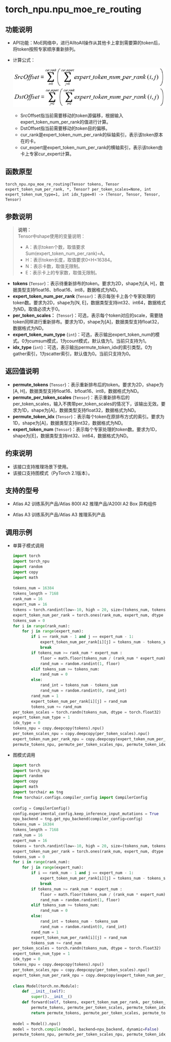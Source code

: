 # torch\_npu.npu\_moe\_re\_routing

## 功能说明

-   API功能：MoE网络中，进行AlltoAll操作从其他卡上拿到需要算的token后，将token按照专家顺序重新排列。
-   计算公式：

    ![](./figures/zh-cn_formulaimage_0000002277237821.png)

    -   SrcOffset指当前需要移动的token源偏移，根据输入expert\_token\_num\_per\_rank的值进行计算。
    -   DstOffset指当前需要移动的token目的偏移。
    -   cur\_rank是expert\_token\_num\_per\_rank的纵轴索引，表示该token原本在的卡。
    -   cur\_expert是expert\_token\_num\_per\_rank的横轴索引，表示该token由卡上专家cur\_expert计算。

## 函数原型

```
torch_npu.npu_moe_re_routing(Tensor tokens, Tensor expert_token_num_per_rank, *, Tensor? per_token_scales=None, int expert_token_num_type=1, int idx_type=0) -> (Tensor, Tensor, Tensor, Tensor)
```

## 参数说明

>**说明：**<br>
>Tensor中shape使用的变量说明：
>-   A：表示token个数，取值要求Sum\(expert\_token\_num\_per\_rank\)=A。
>-   H：表示token长度，取值要求0<H<16384。
>-   N：表示卡数，取值无限制。
>-   E：表示卡上的专家数，取值无限制。

-   **tokens** (`Tensor`)：表示待重新排布的token。要求为2D，shape为\[A, H\]，数据类型支持float16、bfloat16、int8，数据格式为ND。
-   **expert\_token\_num\_per\_rank** (`Tensor`)：表示每张卡上各个专家处理的token数。要求为2D，shape为\[N, E\]，数据类型支持int32、int64，数据格式为ND。取值必须大于0。
-   **per\_token\_scales：** (`Tensor`)：可选，表示每个token对应的scale，需要随token同样进行重新排布。要求为1D，shape为\[A\]，数据类型支持float32，数据格式为ND。
-   **expert\_token\_num\_type** (`int`)：可选，表示输出expert\_token\_num的模式。0为cumsum模式，1为count模式，默认值为1。当前只支持为1。
-   **idx\_type** (`int`)：可选，表示输出permute\_token\_idx的索引类型。0为gather索引，1为scatter索引，默认值为0。当前只支持为0。

## 返回值说明

-   **permute\_tokens** (`Tensor`)：表示重新排布后的token。要求为2D，shape为\[A, H\]，数据类型支持float16、bfloat16、int8，数据格式为ND。
-   **permute\_per\_token\_scales** (`Tensor`)：表示重新排布后的per\_token\_scales，输入不携带per\_token\_scales的情况下，该输出无效。要求为1D，shape为\[A\]，数据类型支持float32，数据格式为ND。
-   **permute\_token\_idx** (`Tensor`)：表示每个token在原排布方式的索引。要求为1D，shape为\[A\]，数据类型支持int32，数据格式为ND。
-   **expert\_token\_num** (`Tensor`)：表示每个专家处理的token数。要求为1D，shape为\[E\]，数据类型支持int32、int64，数据格式为ND。

## 约束说明

-   该接口支持推理场景下使用。
-   该接口支持图模式（PyTorch 2.1版本）。

## 支持的型号

-   <term>Atlas A2 训练系列产品/Atlas 800I A2 推理产品/A200I A2 Box 异构组件</term>

-   <term>Atlas A3 训练系列产品/Atlas A3 推理系列产品</term>

## 调用示例

-   单算子模式调用

    ```python
    import torch
    import torch_npu
    import random
    import copy
    import math
    
    tokens_num = 16384
    tokens_length = 7168
    rank_num = 16
    expert_num = 16
    tokens = torch.randint(low=-10, high = 20, size=(tokens_num, tokens_length), dtype=torch.int8)
    expert_token_num_per_rank = torch.ones(rank_num, expert_num, dtype = torch.int32)
    tokens_sum = 0
    for i in range(rank_num):
        for j in range(expert_num):
            if i == rank_num - 1 and j == expert_num - 1:
                expert_token_num_per_rank[i][j] = tokens_num - tokens_sum
                break
            if tokens_num >= rank_num * expert_num :
                floor = math.floor(tokens_num / (rank_num * expert_num))
                rand_num = random.randint(1, floor)
            elif tokens_sum >= tokens_num:
                rand_num = 0
            else:
                rand_int = tokens_num - tokens_sum
                rand_num = random.randint(0, rand_int)
            rand_num = 1
            expert_token_num_per_rank[i][j] = rand_num
            tokens_sum += rand_num
    per_token_scales = torch.randn(tokens_num, dtype = torch.float32)
    expert_token_num_type = 1
    idx_type = 0
    tokens_npu = copy.deepcopy(tokens).npu()
    per_token_scales_npu = copy.deepcopy(per_token_scales).npu()
    expert_token_num_per_rank_npu = copy.deepcopy(expert_token_num_per_rank).npu()
    permute_tokens_npu, permute_per_token_scales_npu, permute_token_idx_npu, expert_token_num_npu = torch_npu.npu_moe_re_routing(tokens_npu, expert_token_num_per_rank_npu, per_token_scales=per_token_scales_npu, expert_token_num_type=expert_token_num_type, idx_type=idx_type)
    ```

-   图模式调用

    ```python
    import torch
    import torch_npu
    import random
    import copy
    import math
    import torchair as tng
    from torchair.configs.compiler_config import CompilerConfig
    
    config = CompilerConfig()
    config.experimental_config.keep_inference_input_mutations = True
    npu_backend = tng.get_npu_backend(compiler_config=config)
    tokens_num = 16384
    tokens_length = 7168
    rank_num = 16
    expert_num = 16
    tokens = torch.randint(low=-10, high = 20, size=(tokens_num, tokens_length), dtype=torch.int8)
    expert_token_num_per_rank = torch.ones(rank_num, expert_num, dtype = torch.int32)
    tokens_sum = 0
    for i in range(rank_num):
        for j in range(expert_num):
            if i == rank_num - 1 and j == expert_num - 1:
                expert_token_num_per_rank[i][j] = tokens_num - tokens_sum
                break
            if tokens_num >= rank_num * expert_num :
                floor = math.floor(tokens_num / (rank_num * expert_num))
                rand_num = random.randint(1, floor)
            elif tokens_sum >= tokens_num:
                rand_num = 0
            else:
                rand_int = tokens_num - tokens_sum
                rand_num = random.randint(0, rand_int)
            rand_num = 1
            expert_token_num_per_rank[i][j] = rand_num
            tokens_sum += rand_num
    per_token_scales = torch.randn(tokens_num, dtype = torch.float32)
    expert_token_num_type = 1
    idx_type = 0
    tokens_npu = copy.deepcopy(tokens).npu()
    per_token_scales_npu = copy.deepcopy(per_token_scales).npu()
    expert_token_num_per_rank_npu = copy.deepcopy(expert_token_num_per_rank).npu()
    
    class Model(torch.nn.Module):
        def __init__(self):
            super().__init__()
        def forward(self, tokens, expert_token_num_per_rank, per_token_scales=None, expert_token_num_type=1, idx_type=0):
            permute_tokens, permute_per_token_scales, permute_token_idx, expert_token_num = torch_npu.npu_moe_re_routing(tokens, expert_token_num_per_rank, per_token_scales=per_token_scales, expert_token_num_type=expert_token_num_type, idx_type=idx_type)
            return permute_tokens, permute_per_token_scales, permute_token_idx, expert_token_num
    
    model = Model().npu()
    model = torch.compile(model, backend=npu_backend, dynamic=False)
    permute_tokens_npu, permute_per_token_scales_npu, permute_token_idx_npu, expert_token_num_npu = model(tokens_npu, expert_token_num_per_rank_npu, per_token_scales_npu, expert_token_num_type, idx_type)
    ```

